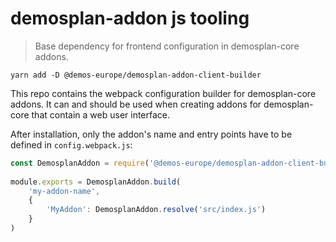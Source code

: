 # demosplan-addon js tooling

> Base dependency for frontend configuration in demosplan-core addons.

`yarn add -D @demos-europe/demosplan-addon-client-builder`

This repo contains the webpack configuration builder for demosplan-core addons.
It can and should be used when creating addons for demosplan-core that contain
a web user interface.

After installation, only the addon's name and entry points have to be defined
in `config.webpack.js`:

```js
const DemosplanAddon = require('@demos-europe/demosplan-addon-client-builder')
  
module.exports = DemosplanAddon.build(
    'my-addon-name', 
    { 
        'MyAddon': DemosplanAddon.resolve('src/index.js') 
    }
)
```
